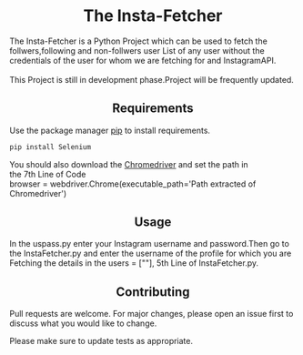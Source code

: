 # <center>The Insta-Fetcher

The Insta-Fetcher is a Python Project which can be used to fetch the follwers,following and non-follwers user List of any user without the credentials of the user for whom we are fetching for and InstagramAPI.<br><br>This Project is still in development phase.Project will be frequently updated.

## <center>Requirements

Use the package manager [pip](https://pip.pypa.io/en/stable/) to install requirements.

```bash
pip install Selenium
```
You should also download the [Chromedriver](https://sites.google.com/a/chromium.org/chromedriver/downloads) and set the path in <br> the 7th Line of Code <br>browser = webdriver.Chrome(executable_path='Path extracted of Chromedriver') 

## <center>Usage
In the uspass.py enter your Instagram username and password.Then go to the InstaFetcher.py and enter the username of the profile for which you are Fetching the details in the users = [""], 5th Line of InstaFetcher.py.



## <center>Contributing
Pull requests are welcome. For major changes, please open an issue first to discuss what you would like to change.

Please make sure to update tests as appropriate.
